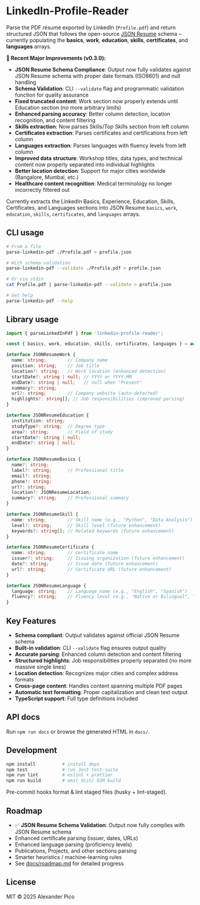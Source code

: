 # LinkedIn-Profile-Reader

Parse the PDF résumé exported by LinkedIn (`Profile.pdf`) and return structured JSON that follows the open-source [JSON Resume](https://jsonresume.org/) schema – currently populating the **basics**, **work**, **education**, **skills**, **certificates**, and **languages** arrays.

**🎯 Recent Major Improvements (v0.3.0):**
- **JSON Resume Schema Compliance**: Output now fully validates against JSON Resume schema with proper date formats (ISO8601) and null handling
- **Schema Validation**: CLI `--validate` flag and programmatic validation function for quality assurance
- **Fixed truncated content**: Work section now properly extends until Education section (no more arbitrary limits)
- **Enhanced parsing accuracy**: Better column detection, location recognition, and content filtering
- **Skills extraction**: Now parses Skills/Top Skills section from left column
- **Certificates extraction**: Parses certificates and certifications from left column
- **Languages extraction**: Parses languages with fluency levels from left column
- **Improved data structure**: Workshop titles, data types, and technical content now properly separated into individual highlights
- **Better location detection**: Support for major cities worldwide (Bangalore, Mumbai, etc.)
- **Healthcare content recognition**: Medical terminology no longer incorrectly filtered out

Currently extracts the LinkedIn Basics, Experience, Education, Skills, Certificates, and Languages sections into JSON Resume `basics`, `work`, `education`, `skills`, `certificates`, and `languages` arrays.

## CLI usage

```sh
# From a file
parse-linkedin-pdf ./Profile.pdf > profile.json

# With schema validation
parse-linkedin-pdf --validate ./Profile.pdf > profile.json

# Or via stdin
cat Profile.pdf | parse-linkedin-pdf --validate > profile.json

# Get help
parse-linkedin-pdf --help
```

## Library usage

```ts
import { parseLinkedInPdf } from 'linkedin-profile-reader';

const { basics, work, education, skills, certificates, languages } = await parseLinkedInPdf('/path/to/Profile.pdf');
```

```ts
interface JSONResumeWork {
  name: string;        // Company name
  position: string;    // Job title
  location?: string;   // Work location (enhanced detection)
  startDate?: string | null; // YYYY or YYYY-MM
  endDate?: string | null;   // null when "Present"
  summary?: string;
  url?: string;        // Company website (auto-detected)
  highlights?: string[]; // Job responsibilities (improved parsing)
}

interface JSONResumeEducation {
  institution: string;
  studyType?: string;  // Degree type
  area?: string;       // Field of study
  startDate?: string | null;
  endDate?: string | null;
}

interface JSONResumeBasics {
  name?: string;
  label?: string;      // Professional title
  email?: string;
  phone?: string;
  url?: string;
  location?: JSONResumeLocation;
  summary?: string;    // Professional summary
}

interface JSONResumeSkill {
  name: string;        // Skill name (e.g., "Python", "Data Analysis")
  level?: string;      // Skill level (future enhancement)
  keywords?: string[]; // Related keywords (future enhancement)
}

interface JSONResumeCertificate {
  name: string;        // Certificate name
  issuer?: string;     // Issuing organization (future enhancement)
  date?: string;       // Issue date (future enhancement)
  url?: string;        // Certificate URL (future enhancement)
}

interface JSONResumeLanguage {
  language: string;    // Language name (e.g., "English", "Spanish")
  fluency?: string;    // Fluency level (e.g., "Native or Bilingual", "Professional")
}
```

## Key Features

- **Schema compliant**: Output validates against official JSON Resume schema
- **Built-in validation**: CLI `--validate` flag ensures output quality
- **Accurate parsing**: Enhanced column detection and content filtering
- **Structured highlights**: Job responsibilities properly separated (no more massive single lines)
- **Location detection**: Recognizes major cities and complex address formats
- **Cross-page content**: Handles content spanning multiple PDF pages
- **Automatic text formatting**: Proper capitalization and clean text output
- **TypeScript support**: Full type definitions included

## API docs
Run `npm run docs` or browse the generated HTML in `docs/`.

## Development

```sh
npm install          # install deps
npm test             # run Jest test-suite
npm run lint         # eslint + prettier
npm run build        # emit dist/ ESM build
```

Pre-commit hooks format & lint staged files (husky + lint-staged).

## Roadmap
* ✅ **JSON Resume Schema Validation**: Output now fully complies with JSON Resume schema
* Enhanced certificate parsing (issuer, dates, URLs)
* Enhanced language parsing (proficiency levels)
* Publications, Projects, and other sections parsing
* Smarter heuristics / machine-learning rules
* See [docs/roadmap.md](docs/roadmap.md) for detailed progress

## License

MIT © 2025 Alexander Pico